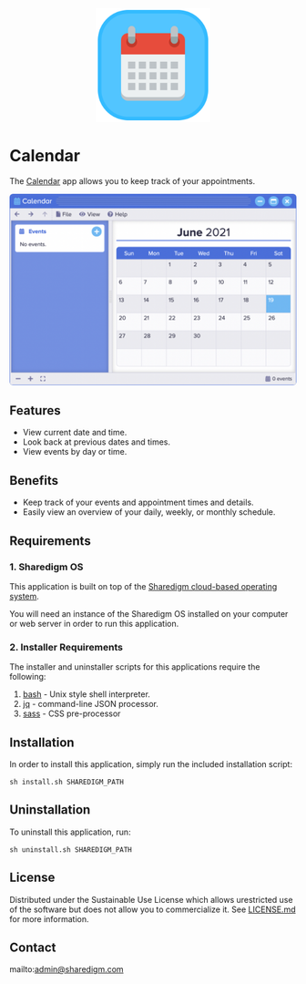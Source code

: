 <p align="center" style="text-align:center">
	<img src="images/icons/logo.svg" width="200">
</p>

# Calendar

The [Calendar](https://www.sharedigm.com/#apps/calendar) app allows you to keep track of your appointments.

<p align="center" style="text-align:center">
	<img src="images/info/calendar.png" width="720" style="border-radius:6px" />
</p>

## Features

- View current date and time.
- Look back at previous dates and times.
- View events by day or time.

## Benefits

- Keep track of your events and appointment times and details.
- Easily view an overview of your daily, weekly, or monthly schedule.

## Requirements

### 1. Sharedigm OS

This application is built on top of the [Sharedigm cloud-based operating system](https://github.com/Sharedigm/SharedigmOS).

You will need an instance of the Sharedigm OS installed on your computer or web server in order to run this application.

### 2. Installer Requirements

The installer and uninstaller scripts for this applications require the following:

1. [bash](https://en.wikipedia.org/wiki/Bash_(Unix_shell)) - Unix style shell interpreter. 
2. [jq](https://jqlang.github.io/jq/) - command-line JSON processor. 
2. [sass](https://sass-lang.com) - CSS pre-processor

## Installation

In order to install this application, simply run the included installation script:

```
sh install.sh SHAREDIGM_PATH
```

## Uninstallation

To uninstall this application, run:

```
sh uninstall.sh SHAREDIGM_PATH
```

<!-- LICENSE -->
## License

Distributed under the Sustainable Use License which allows urestricted use of the software but does not allow you to commercialize it. See [LICENSE.md](LICENSE.md) for more information.

<!-- CONTACT -->
## Contact

mailto:admin@sharedigm.com